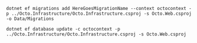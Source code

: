 `dotnet ef migrations add HereGoesMigrationName --context octocontext -p ../Octo.Infrastructure/Octo.Infrastructure.csproj -s Octo.Web.csproj -o Data/Migrations`

`dotnet ef database update -c octocontext -p ../Octo.Infrastructure/Octo.Infrastructure.csproj -s Octo.Web.csproj`